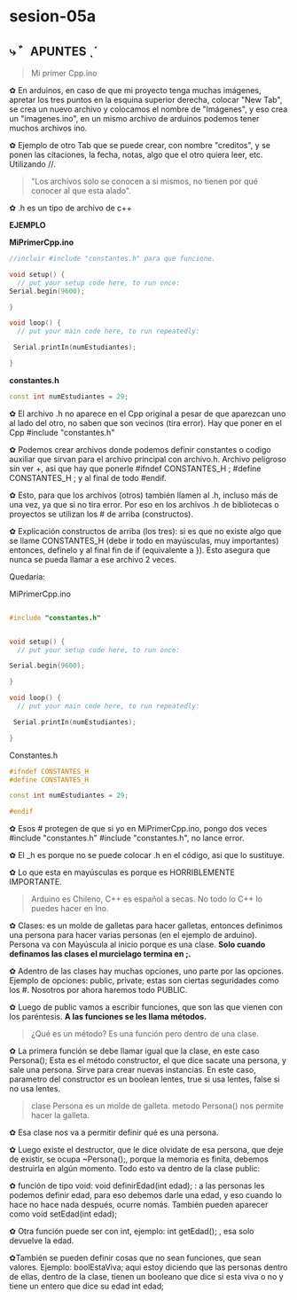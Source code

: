 # sesion-05a
## ⤷ ゛APUNTES  ˎˊ

> Mi primer Cpp.ino

✿ En arduinos, en caso de que mi proyecto tenga muchas imágenes, apretar los tres puntos en la esquina superior derecha, colocar "New Tab", se crea un nuevo archivo y colocamos el nombre de "Imágenes", y eso crea un "imagenes.ino", en un mismo archivo de arduinos podemos tener muchos archivos ino.

✿ Ejemplo de otro Tab que se puede crear, con nombre "creditos", y se ponen las citaciones, la fecha, notas, algo que el otro quiera leer, etc. Utilizando //.

> "Los archivos solo se conocen a si mismos, no tienen por qué conocer al que esta alado". 

✿ .h es un tipo de archivo de c++

**EJEMPLO**

**MiPrimerCpp.ino**
```cpp
//incluir #include "constantes.h" para que funcione.

void setup() {
  // put your setup code here, to run once:
Serial.begin(9600);

}

void loop() {
  // put your main code here, to run repeatedly:

 Serial.printIn(numEstudiantes);

}
```
**constantes.h**
```cpp
const int numEstudiantes = 29;
```
✿ El archivo .h no aparece en el Cpp original a pesar de que aparezcan uno al lado del otro, no saben que son vecinos (tira error). Hay que poner en el Cpp #include "constantes.h"

✿ Podemos crear archivos donde podemos definir constantes o codigo auxiliar que sirvan para el archivo principal con archivo.h. Archivo peligroso sin ver +, asi que hay que ponerle #ifndef CONSTANTES_H ; #define CONSTANTES_H ; y al final de todo #endif.

✿ Esto, para que los archivos (otros) también llamen al .h, incluso más de una vez, ya que si no tira error. Por eso en los archivos .h de bibliotecas o proyectos se utilizan los # de arriba (constructos).

✿ Explicación constructos de arriba (los tres): 
si es que no existe algo que se llame CONSTANTES_H (debe ir todo en mayúsculas, muy importantes) entonces, definelo y al final fin de if (equivalente a }). Esto asegura que nunca se pueda llamar a ese archivo 2 veces.

Quedaría: 

MiPrimerCpp.ino

```cpp

#include "constantes.h"


void setup() {
  // put your setup code here, to run once:

Serial.begin(9600);

}

void loop() {
  // put your main code here, to run repeatedly:

 Serial.printIn(numEstudiantes);

}

```

Constantes.h

```cpp
#ifndef CONSTANTES_H
#define CONSTANTES_H

const int numEstudiantes = 29;

#endif

```

✿ Esos # protegen de que si yo en MiPrimerCpp.ino, pongo dos veces #include "constantes.h" #include "constantes.h", no lance error.

✿ El _h es porque no se puede colocar .h en el código, asi que lo sustituye.

✿ Lo que esta en mayúsculas es porque es HORRIBLEMENTE IMPORTANTE.

> Arduino es Chileno, C++ es español a secas.
> No todo lo C++ lo puedes hacer en Ino.


✿ Clases: es un molde de galletas para hacer galletas, entonces definimos una persona para hacer varias personas (en el ejemplo de arduino). Persona va con Mayúscula al inicio porque es una clase. **Solo cuando definamos las clases el murcielago termina en ;.**

✿ Adentro de las clases hay muchas opciones, uno parte por las opciones. Ejemplo de opciones: public, private; estas son ciertas seguridades como los #. Nosotros por ahora haremos todo PUBLIC.

✿ Luego de public vamos a escribir funciones, que son las que vienen con los paréntesis. **A las funciones se les llama métodos.**

> ¿Qué es un método? Es una función pero dentro de una clase.

✿ La primera función se debe llamar igual que la clase, en este caso Persona();
Esta es el método constructor, el que dice sacate una persona, y sale una persona. Sirve para crear nuevas instancias. En este caso, parametro del constructor es un boolean lentes, true si usa lentes, false si no usa lentes.

> clase Persona es un molde de galleta. metodo Persona() nos permite hacer la galleta.

✿ Esa clase nos va a permitir definir qué es una persona.

✿ Luego existe el destructor, que le dice olvidate de esa persona, que deje de existir, se ocupa ~Persona();, porque la memoria es finita, debemos destruirla en algún momento. Todo esto va dentro de la clase public:

✿ función de tipo void: void definirEdad(int edad); : a las personas les podemos definir edad, para eso debemos darle una edad, y eso cuando lo hace no hace nada después, ocurre nomás. También pueden aparecer como void setEdad(int edad); 

✿ Otra función puede ser con int, ejemplo: int getEdad(); , esa solo devuelve la edad.

✿También se pueden definir cosas que no sean funciones, que sean valores. Ejemplo: boolEstaViva; aqui estoy diciendo que las personas dentro de ellas, dentro de la clase, tienen un booleano que dice si esta viva o no y tiene un entero que dice su edad int edad;
